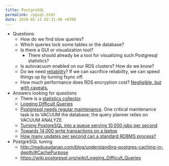 ```yaml
---
title: PostgreSQL
permalink: /pgsql.html
date: 2018-05-15 02:31:00 +0700
---
```


- Questions
    - How do we find slow queries?
    - Which queries lock some tables or the database?
    - Is there a GUI or visualization tool?
        - There should already be a tool for visualizing such Postgresql statistics?
    - Is autovacuum enabled on our RDS clusters? How do we know?
    - Do we need [reliability](http://stackoverflow.com/questions/19135340/how-does-postgresql-perform-writes-so-much-faster-than-sqlite)?
    If we can sacrifice reliability, we can speed things up by turning fsync off.
    - How much performance does RDS encryption cost?
    [Negligible, but with caveats.](http://blog.minjar.com/post/108724853340/rds-encryption-and-benchmarking-postgresql)
- Answers looking for questions
    - There is a [statistics collector](https://www.postgresql.org/docs/9.4/static/monitoring-stats.html).
    - [Logging Difficult Queries](https://wiki.postgresql.org/wiki/Logging_Difficult_Queries)
    - [Postgresql needs regular maintenance](https://www.postgresql.org/docs/9.4/static/maintenance.html).
    One critical maintenance task is to VACUUM the database;
    the query planner relies on VACUUM ANALYZE.
    - [Turning PostgreSQL into a queue serving 10,000 jobs per second](https://gist.github.com/chanks/7585810)
    - [Towards 14,000 write transactions on a laptop](http://pgeoghegan.blogspot.co.id/2012/06/towards-14000-write-transactions-on-my.html)
    - [How many updates per second can a standard RDBMS process?](https://blogs.harvard.edu/philg/2011/01/10/how-many-updates-per-second-can-a-standard-rdbms-process/)
- PostgreSQL tuning
    - http://madusudanan.com/blog/understanding-postgres-caching-in-depth/#CachePurpose
    - https://wiki.postgresql.org/wiki/Logging_Difficult_Queries
